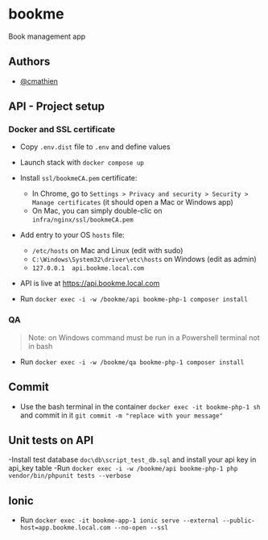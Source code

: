 # bookme
Book management app

## Authors

- [@cmathien](https://www.github.com/cmathien)

## API - Project setup
### Docker and SSL certificate

- Copy `.env.dist` file to `.env` and define values
- Launch stack with `docker compose up`
- Install `ssl/bookmeCA.pem` certificate:
  - In Chrome, go to `Settings > Privacy and security > Security > Manage certificates` (it should open a Mac or Windows app)
  - On Mac, you can simply double-clic on `infra/nginx/ssl/bookmeCA.pem`
- Add entry to your OS `hosts` file:
  - `/etc/hosts` on Mac and Linux (edit with sudo)
  - `C:\Windows\System32\driver\etc\hosts` on Windows (edit as admin)
  - `127.0.0.1  api.bookme.local.com`
- API is live at https://api.bookme.local.com

- Run `docker exec -i -w /bookme/api bookme-php-1 composer install`

### QA

> Note: on Windows command must be run in a Powershell terminal not in bash
- Run `docker exec -i -w /bookme/qa bookme-php-1 composer install`

## Commit
- Use the bash terminal in the container `docker exec -it bookme-php-1 sh` and commit in it `git commit -m "replace with your message"`

## Unit tests on API
-Install test database `doc\db\script_test_db.sql` and install your api key in api_key table
-Run `docker exec -i -w /bookme/api bookme-php-1 php vendor/bin/phpunit tests --verbose`

## Ionic
- Run `docker exec -it bookme-app-1 ionic serve --external --public-host=app.bookme.local.com --no-open --ssl`